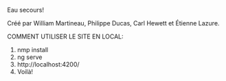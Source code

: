 Eau secours!

Créé par William Martineau, Philippe Ducas, Carl Hewett et Étienne Lazure.

COMMENT UTILISER LE SITE EN LOCAL:

1. nmp install
2. ng serve
3. http://localhost:4200/
4. Voilà!
